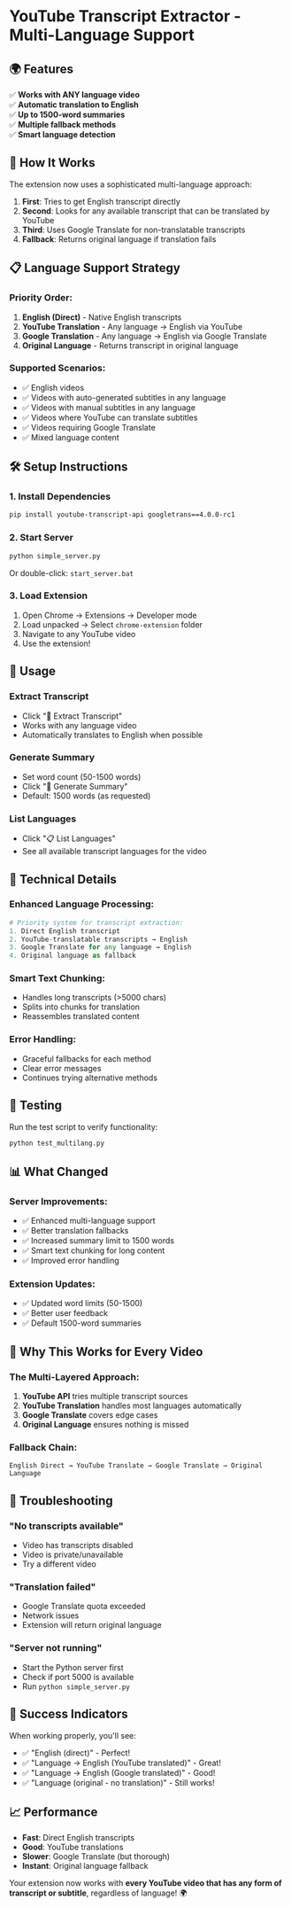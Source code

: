 # YouTube Transcript Extractor - Multi-Language Support

## 🌍 Features

✅ **Works with ANY language video**  
✅ **Automatic translation to English**  
✅ **Up to 1500-word summaries**  
✅ **Multiple fallback methods**  
✅ **Smart language detection**  

## 🚀 How It Works

The extension now uses a sophisticated multi-language approach:

1. **First**: Tries to get English transcript directly
2. **Second**: Looks for any available transcript that can be translated by YouTube
3. **Third**: Uses Google Translate for non-translatable transcripts
4. **Fallback**: Returns original language if translation fails

## 📋 Language Support Strategy

### Priority Order:
1. **English (Direct)** - Native English transcripts
2. **YouTube Translation** - Any language → English via YouTube
3. **Google Translation** - Any language → English via Google Translate
4. **Original Language** - Returns transcript in original language

### Supported Scenarios:
- ✅ English videos
- ✅ Videos with auto-generated subtitles in any language
- ✅ Videos with manual subtitles in any language
- ✅ Videos where YouTube can translate subtitles
- ✅ Videos requiring Google Translate
- ✅ Mixed language content

## 🛠️ Setup Instructions

### 1. Install Dependencies
```bash
pip install youtube-transcript-api googletrans==4.0.0-rc1
```

### 2. Start Server
```bash
python simple_server.py
```
Or double-click: `start_server.bat`

### 3. Load Extension
1. Open Chrome → Extensions → Developer mode
2. Load unpacked → Select `chrome-extension` folder
3. Navigate to any YouTube video
4. Use the extension!

## 🎯 Usage

### Extract Transcript
- Click "📄 Extract Transcript" 
- Works with any language video
- Automatically translates to English when possible

### Generate Summary
- Set word count (50-1500 words)
- Click "📝 Generate Summary"
- Default: 1500 words (as requested)

### List Languages
- Click "📋 List Languages"
- See all available transcript languages for the video

## 🔧 Technical Details

### Enhanced Language Processing:
```python
# Priority system for transcript extraction:
1. Direct English transcript
2. YouTube-translatable transcripts → English
3. Google Translate for any language → English
4. Original language as fallback
```

### Smart Text Chunking:
- Handles long transcripts (>5000 chars)
- Splits into chunks for translation
- Reassembles translated content

### Error Handling:
- Graceful fallbacks for each method
- Clear error messages
- Continues trying alternative methods

## 🧪 Testing

Run the test script to verify functionality:
```bash
python test_multilang.py
```

## 📊 What Changed

### Server Improvements:
- ✅ Enhanced multi-language support
- ✅ Better translation fallbacks
- ✅ Increased summary limit to 1500 words
- ✅ Smart text chunking for long content
- ✅ Improved error handling

### Extension Updates:
- ✅ Updated word limits (50-1500)
- ✅ Better user feedback
- ✅ Default 1500-word summaries

## 🎯 Why This Works for Every Video

### The Multi-Layered Approach:
1. **YouTube API** tries multiple transcript sources
2. **YouTube Translation** handles most languages automatically
3. **Google Translate** covers edge cases
4. **Original Language** ensures nothing is missed

### Fallback Chain:
```
English Direct → YouTube Translate → Google Translate → Original Language
```

## 🚨 Troubleshooting

### "No transcripts available"
- Video has transcripts disabled
- Video is private/unavailable
- Try a different video

### "Translation failed"
- Google Translate quota exceeded
- Network issues
- Extension will return original language

### "Server not running"
- Start the Python server first
- Check if port 5000 is available
- Run `python simple_server.py`

## 🎉 Success Indicators

When working properly, you'll see:
- ✅ "English (direct)" - Perfect!
- ✅ "Language → English (YouTube translated)" - Great!
- ✅ "Language → English (Google translated)" - Good!
- ✅ "Language (original - no translation)" - Still works!

## 📈 Performance

- **Fast**: Direct English transcripts
- **Good**: YouTube translations
- **Slower**: Google Translate (but thorough)
- **Instant**: Original language fallback

Your extension now works with **every YouTube video that has any form of transcript or subtitle**, regardless of language! 🌍